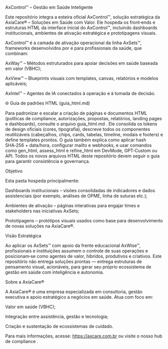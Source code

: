 AxControl™ – Gestão em Saúde Inteligente

Este repositório integra a esteira oficial AxControl™, solução estratégica da AxiaCare® – Soluções em Saúde com Valor. Ele hospeda os front‑ends e estruturas HTML da interface inicial do AxControl™, incluindo dashboards institucionais, ambientes de ativação estratégica e prototipagens visuais.

AxControl™ é a camada de ativação operacional da linha AxSets™, frameworks desenvolvidos por e para profissionais da saúde, que combinam:

AxWay™ – Métodos estruturados para apoiar decisões em saúde baseada em valor (VBHC);

AxView™ – Blueprints visuais com templates, canvas, relatórios e modelos aplicáveis;

AxIntel™ – Agentes de IA conectados à operação e à tomada de decisão.

🌐 Guia de padrões HTML (guia_html.md)

Para padronizar e escalar a criação de páginas e documentos HTML (políticas de compliance, autorizações, propostas, relatórios, landing pages e dashboards), consulte o arquivo guia_html.md
. Ele consolida os tokens de design oficiais (cores, tipografia), descreve todos os componentes reutilizáveis (cabeçalhos, chips, cards, tabelas, timeline, modais e footers) e define templates prontos. O guia também explica como aplicar hash SHA‑256 + data/hora, configurar mailto e webhooks, e usar comandos como gen_html, assess_html e refine_html em DevMode, GPT‑Custom ou API. Todos os novos arquivos HTML deste repositório devem seguir o guia para garantir consistência e governança.

Objetivo

Esta pasta hospeda principalmente:

Dashboards institucionais – visões consolidadas de indicadores e dados assistenciais (por exemplo, análises de OPME, linha de suturas etc.);

Ambientes de ativação – páginas interativas para engajar times e stakeholders nas iniciativas AxSets;

Prototipagens – protótipos visuais usados como base para desenvolvimento de novas soluções na AxiaCare®.

Visão Estratégica

Ao aplicar os AxSets™ com apoio da frente educacional AxWise™, profissionais e instituições assumem o controle de suas operações e posicionam‑se como agentes de valor, híbridos, produtivos e criativos. Este repositório não entrega soluções prontas — entrega estruturas de pensamento visual, acionáveis, para gerar seu próprio ecossistema de gestão em saúde com inteligência e autonomia.

Sobre a AxiaCare®

A AxiaCare® é uma empresa especializada em consultoria, gestão executiva e apoio estratégico a negócios em saúde. Atua com foco em:

Valor em saúde (VBHC);

Integração entre assistência, gestão e tecnologia;

Criação e sustentação de ecossistemas de cuidado.

Para mais informações, acesse: https://axcare.com.br
 ou visite o nosso hub de compliance
.
